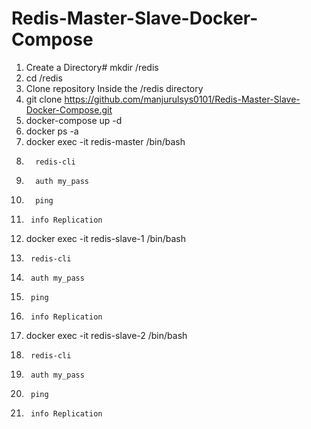 # Redis-Master-Slave-Docker-Compose
1. Create a Directory# mkdir /redis
2. cd /redis
3. Clone repository Inside the /redis directory
4.    git clone https://github.com/manjurulsys0101/Redis-Master-Slave-Docker-Compose.git
5. docker-compose up -d
6. docker ps -a
7. docker exec -it redis-master /bin/bash
8.       redis-cli
9.       auth my_pass
10.       ping
11.      info Replication
12. docker exec -it redis-slave-1 /bin/bash
13.      redis-cli
14.      auth my_pass
15.      ping
16.      info Replication
17. docker exec -it redis-slave-2 /bin/bash
18.      redis-cli
19.      auth my_pass
20.      ping
21.      info Replication
